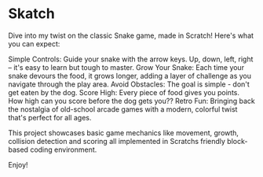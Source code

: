 # Skatch

Dive into my twist on the classic Snake game, made in Scratch! Here's what you can expect:

Simple Controls: Guide your snake with the arrow keys. Up, down, left, right – it's easy to learn but tough to master.
Grow Your Snake: Each time your snake devours the food, it grows longer, adding a layer of challenge as you navigate through the play area.
Avoid Obstacles: The goal is simple - don't get eaten by the dog. 
Score High: Every piece of food gives you points. How high can you score before the dog gets you??
Retro Fun: Bringing back the nostalgia of old-school arcade games with a modern, colorful twist that's perfect for all ages.

This project showcases basic game mechanics like movement, growth, collision detection and scoring all implemented in Scratchs friendly block-based coding environment. 

Enjoy!
